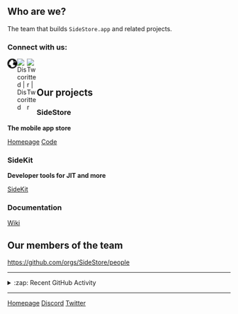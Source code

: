 <!-- 
Docs: How to use GitHub README and actions to auto-generate embedded content.
https://github.com/anuraghazra/github-readme-stats
https://www.youtube.com/watch?v=n6d4KHSKqGk
https://github.com/rahuldkjain/github-profile-readme-generator
 -->

## Who are we?

The team that builds `SideStore.app` and related projects.

### Connect with us:

<!--
[![Website](https://img.shields.io/website?label=sidestore.io&style=for-the-badge&url=https://sidestore.io)](https://sidestore.io)
[![Twitter Follow](https://img.shields.io/twitter/follow/sidestore_io?color=1DA1F2&logo=twitter&style=for-the-badge)](https://twitter.com/intent/follow?original_referer=https%3A%2F%2Fgithub.com%2Fsidestore&screen_name=sidestore)
[![GitHub Followers](https://img.shields.io/github/followers/sidestore?style=for-the-badge)]()
[![GitHub Sponsors](https://img.shields.io/github/sponsors/sidestore?style=for-the-badge
)]() 
-->

[<img align="left" alt="sidestore.io" width="22px" src="https://raw.githubusercontent.com/iconic/open-iconic/master/svg/globe.svg" />][website]
[<img align="left" alt="Discord | Discord" width="22px" src="https://cdn.jsdelivr.net/npm/simple-icons@v3/icons/discord.svg" />][discord]
[<img align="left" alt="Twitter | Twitter" width="22px" src="https://cdn.jsdelivr.net/npm/simple-icons@v3/icons/twitter.svg" />][twitter]

<br />
<br />

## Our projects

### SideStore

__The mobile app store__

[Homepage][website]
[Code][git.sidestore]

### SideKit

__Developer tools for JIT and more__

[SideKit][git.sidekit]

### Documentation

[Wiki][wiki]

## Our members of the team

https://github.com/orgs/SideStore/people

---

<details>
  <summary>:zap: Recent GitHub Activity</summary>

<!--START_SECTION:activity-->
1. 🗣 Commented on [#156](https://github.com/SideStore/SideStore/issues/156) in [SideStore/SideStore](https://github.com/SideStore/SideStore)
2. 🗣 Commented on [#36](https://github.com/SideStore/sidestore.github.io/issues/36) in [SideStore/sidestore.github.io](https://github.com/SideStore/sidestore.github.io)
3. 🗣 Commented on [#36](https://github.com/SideStore/sidestore.github.io/issues/36) in [SideStore/sidestore.github.io](https://github.com/SideStore/sidestore.github.io)
4. 🗣 Commented on [#36](https://github.com/SideStore/sidestore.github.io/issues/36) in [SideStore/sidestore.github.io](https://github.com/SideStore/sidestore.github.io)
5. 🗣 Commented on [#347](https://github.com/SideStore/SideStore/issues/347) in [SideStore/SideStore](https://github.com/SideStore/SideStore)
6. 🗣 Commented on [#36](https://github.com/SideStore/sidestore.github.io/issues/36) in [SideStore/sidestore.github.io](https://github.com/SideStore/sidestore.github.io)
7. 🗣 Commented on [#36](https://github.com/SideStore/sidestore.github.io/issues/36) in [SideStore/sidestore.github.io](https://github.com/SideStore/sidestore.github.io)
8. 💪 Opened PR [#36](https://github.com/SideStore/sidestore.github.io/pull/36) in [SideStore/sidestore.github.io](https://github.com/SideStore/sidestore.github.io)
9. ❗️ Closed issue [#595](https://github.com/SideStore/SideStore/issues/595) in [SideStore/SideStore](https://github.com/SideStore/SideStore)
10. 🗣 Commented on [#593](https://github.com/SideStore/SideStore/issues/593) in [SideStore/SideStore](https://github.com/SideStore/SideStore)
11. ❗️ Closed issue [#595](https://github.com/SideStore/SideStore/issues/595) in [SideStore/SideStore](https://github.com/SideStore/SideStore)
12. 🗣 Commented on [#595](https://github.com/SideStore/SideStore/issues/595) in [SideStore/SideStore](https://github.com/SideStore/SideStore)
13. 🗣 Commented on [#595](https://github.com/SideStore/SideStore/issues/595) in [SideStore/SideStore](https://github.com/SideStore/SideStore)
14. 🗣 Commented on [#595](https://github.com/SideStore/SideStore/issues/595) in [SideStore/SideStore](https://github.com/SideStore/SideStore)
15. ❗️ Opened issue [#595](https://github.com/SideStore/SideStore/issues/595) in [SideStore/SideStore](https://github.com/SideStore/SideStore)
16. 🗣 Commented on [#593](https://github.com/SideStore/SideStore/issues/593) in [SideStore/SideStore](https://github.com/SideStore/SideStore)
17. 🗣 Commented on [#23](https://github.com/SideStore/SideServer-Windows/issues/23) in [SideStore/SideServer-Windows](https://github.com/SideStore/SideServer-Windows)
18. 🗣 Commented on [#593](https://github.com/SideStore/SideStore/issues/593) in [SideStore/SideStore](https://github.com/SideStore/SideStore)
19. 🗣 Commented on [#587](https://github.com/SideStore/SideStore/issues/587) in [SideStore/SideStore](https://github.com/SideStore/SideStore)
20. 🗣 Commented on [#587](https://github.com/SideStore/SideStore/issues/587) in [SideStore/SideStore](https://github.com/SideStore/SideStore)
<!--END_SECTION:activity-->

</details>

---

[Homepage][patreon] [Discord][discord] [Twitter][twitter]

<!--
- [Patreon][patreon]
- [OpenCollective][opencollective]
- [YouTube][youtube]
-->

[website]: https://sidestore.io
[wiki]: https://wiki.sidestore.io
[twitter]: https://twitter.com/sidestore_io
[discord]: https://discord.gg/sidestore-949183273383395328
[youtube]: https://youtube.com/TODO
[patreon]: https://www.patreon.com/SideStore
[opencollective]: https://opencollective.com/TODO
[git.sidestore]: https://github.com/SideStore/SideStore/
[git.sidekit]: https://github.com/SideStore/SideKit

